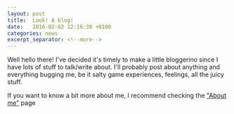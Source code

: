 ```yaml
---
layout: post
title:  Look! A blog!
date:   2016-02-02 12:16:38 +0100
categories: news
excerpt_separator: <!--more-->
---
```

Well hello there! I've decided it's timely to make a little bloggerino since I
have lots of stuff to talk/write about. I'll probably post about anything and everything
bugging me, be it salty game experiences, feelings, all the juicy stuff.

If you want to know a bit more about me, I recommend checking the ["About me"](/about-me) page
